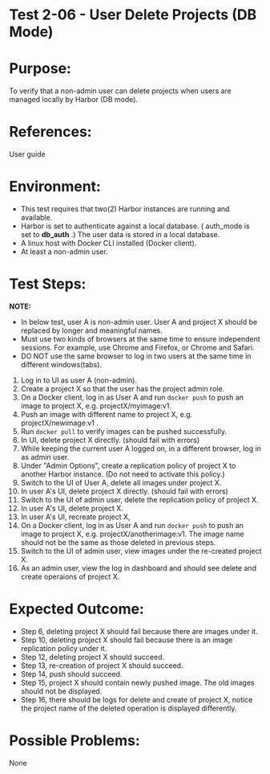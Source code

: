 Test 2-06 - User Delete Projects (DB Mode)
=======

# Purpose:

To verify that a non-admin user can delete projects when users are managed locally by Harbor (DB mode).

# References:
User guide

# Environment:
* This test requires that two(2) Harbor instances are running and available.
* Harbor is set to authenticate against a local database. ( auth_mode is set to **db_auth** .) The user data is stored in a local database.
* A linux host with Docker CLI installed (Docker client).
* At least a non-admin user. 

# Test Steps:

**NOTE:**  
* In below test, user A is non-admin user. User A and project X should be replaced by longer and meaningful names.
* Must use two kinds of browsers at the same time to ensure independent sessions. For example, use Chrome and Firefox, or Chrome and Safari. 
* DO NOT use the same browser to log in two users at the same time in different windows(tabs).

1. Log in to UI as user A (non-admin).
2. Create a project X so that the user has the project admin role.
3. On a Docker client, log in as User A and run `docker push` to push an image to project X, e.g. projectX/myimage:v1.
4. Push an image with different name to project X, e.g. projectX/newimage:v1 .
5. Run `docker pull` to verify images can be pushed successfully.
6. In UI, delete project X directly. (should fail with errors)
7. While keeping the current user A logged on, in a different browser, log in as admin user. 
8. Under "Admin Options", create a replication policy of project X to another Harbor instance. (Do not need to activate this policy.)
9. Switch to the UI of User A, delete all images under project X.
10. In user A's UI, delete project X directly. (should fail with errors)
11. Switch to the UI of admin user, delete the replication policy of project X.
12. In user A's UI, delete project X. 
13. In user A's UI, recreate project X, 
14. On a Docker client, log in as User A and run `docker push` to push an image to project X, e.g. projectX/anotherimage:v1. The image name should not be the same as those deleted in previous steps.
15. Switch to the UI of admin user, view images under the re-created project X.
16. As an admin user, view the log in dashboard and should see delete and create operaions of project X.

# Expected Outcome:
* Step 6, deleting project X should fail because there are images under it.
* Step 10, deleting project X should fail because there is an image replication policy under it.
* Step 12, deleting project X should succeed.
* Step 13, re-creation of project X should succeed.
* Step 14, push should succeed.
* Step 15, project X should contain newly pushed image. The old images should not be displayed.
* Step 16, there should be logs for delete and create of project X, notice the project name of the deleted operation is displayed differently.

# Possible Problems:
None